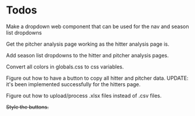 # Todos

Make a dropdown web component that can be used for the nav and season list dropdowns

Get the pitcher analysis page working as the hitter analysis page is.

Add season list dropdowns to the hitter and pitcher analysis pages.

Convert all colors in globals.css to css variables.

Figure out how to have a button to copy all hitter and pitcher data. UPDATE: it's been implemented successfully for the hitters page.

Figure out how to upload/process .xlsx files instead of .csv files.

~~Style the buttons.~~
